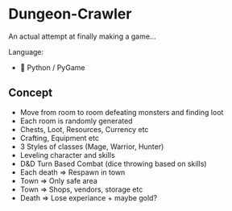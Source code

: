 # Dungeon-Crawler

An actual attempt at finally making a game...

Language:

- :snake: Python / PyGame

## Concept

- Move from room to room defeating monsters and finding loot
- Each room is randomly generated
- Chests, Loot, Resources, Currency etc
- Crafting, Equipment etc
- 3 Styles of classes (Mage, Warrior, Hunter)
- Leveling character and skills
- D&D Turn Based Combat (dice throwing based on skills)
- Each death => Respawn in town
- Town => Only safe area
- Town => Shops, vendors, storage etc
- Death => Lose experiance + maybe gold?
